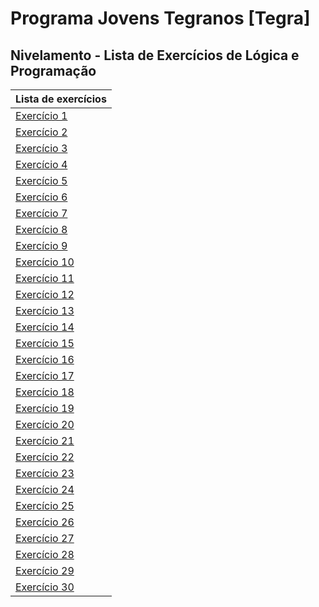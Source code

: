 # Programa Jovens Tegranos [Tegra]

## Nivelamento - Lista de Exercícios de Lógica e Programação

| Lista de exercícios |
| ------------------- |
|[Exercício 1](https://github.com/RitenBuilding/Tegra/tree/master/Exercise%201) |
|[Exercício 2](https://github.com/RitenBuilding/Tegra/tree/master/Exercise%202) |
|[Exercício 3](https://github.com/RitenBuilding/Tegra/tree/master/Exercise%203) |
|[Exercício 4](https://github.com/RitenBuilding/Tegra/tree/master/Exercise%204) |
|[Exercício 5](https://github.com/RitenBuilding/Tegra/tree/master/Exercise%205) |
|[Exercício 6](https://github.com/RitenBuilding/Tegra/tree/master/Exercise%206) |
|[Exercício 7](https://github.com/RitenBuilding/Tegra/tree/master/Exercise%207) |
|[Exercício 8](https://github.com/RitenBuilding/Tegra/tree/master/Exercise%208) |
|[Exercício 9](https://github.com/RitenBuilding/Tegra/tree/master/Exercise%209) |
|[Exercício 10](https://github.com/RitenBuilding/Tegra/tree/master/Exercise%2010) |
|[Exercício 11](https://github.com/RitenBuilding/Tegra/tree/master/Exercise%2011) |
|[Exercício 12](https://github.com/RitenBuilding/Tegra/tree/master/Exercise%2012) |
|[Exercício 13](https://github.com/RitenBuilding/Tegra/tree/master/Exercise%2013) |
|[Exercício 14](https://github.com/RitenBuilding/Tegra/tree/master/Exercise%2014) |
|[Exercício 15](https://github.com/RitenBuilding/Tegra/tree/master/Exercise%2015) |
|[Exercício 16](https://github.com/RitenBuilding/Tegra/tree/master/Exercise%2016) |
|[Exercício 17](https://github.com/RitenBuilding/Tegra/tree/master/Exercise%2017) |
|[Exercício 18](https://github.com/RitenBuilding/Tegra/tree/master/Exercise%2018) |
|[Exercício 19](https://github.com/RitenBuilding/Tegra/tree/master/Exercise%2019) |
|[Exercício 20](https://github.com/RitenBuilding/Tegra/tree/master/Exercise%2020) |
|[Exercício 21](https://github.com/RitenBuilding/Tegra/tree/master/Exercise%2021) |
|[Exercício 22](https://github.com/RitenBuilding/Tegra/tree/master/Exercise%2022) |
|[Exercício 23](https://github.com/RitenBuilding/Tegra/tree/master/Exercise%2023) |
|[Exercício 24](https://github.com/RitenBuilding/Tegra/tree/master/Exercise%2024) |
|[Exercício 25](https://github.com/RitenBuilding/Tegra/tree/master/Exercise%2025) |
|[Exercício 26](https://github.com/RitenBuilding/Tegra/tree/master/Exercise%2026) |
|[Exercício 27](https://github.com/RitenBuilding/Tegra/tree/master/Exercise%2027) |
|[Exercício 28](https://github.com/RitenBuilding/Tegra/tree/master/Exercise%2028) |
|[Exercício 29](https://github.com/RitenBuilding/Tegra/tree/master/Exercise%2029) |
|[Exercício 30](https://github.com/RitenBuilding/Tegra/tree/master/Exercise%2030) 

